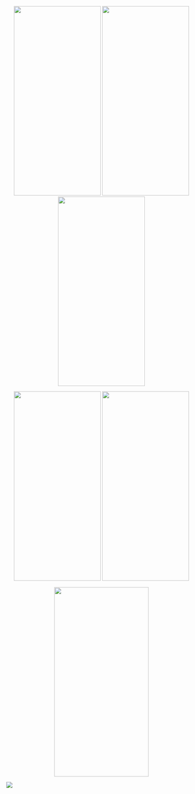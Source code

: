 <p align=center>
<img src="https://user-images.githubusercontent.com/111503264/201970609-6b2dbece-ca7d-4c34-9ea2-18b06b16d7e5.jpg" height=500 width=230>
<img src="https://user-images.githubusercontent.com/111503264/201970638-2471d6f7-f802-4aba-af4c-b88112d2bd9f.jpg" height=500 width=230>
<img src="https://user-images.githubusercontent.com/111503264/201970661-a66e86b4-85e0-400a-99f5-8e3d58d7a278.jpg" height=500 width=230>
</p>


<p align=center>
<img src="https://user-images.githubusercontent.com/111503264/201970846-a424f75d-2fa5-420c-a7b3-735aebc137b7.jpg" height=500 width=230>
<img src="https://user-images.githubusercontent.com/111503264/201970873-b2426a33-4855-4f07-a7f6-0c7c76d22d1b.jpg" height=500 width=230>
</p>

<p align=center>
<img src="https://user-images.githubusercontent.com/111503264/201973892-a9d3e60f-796c-4abd-92af-4a23ef888c17.gif" height=500 width=250>
</p>


<img src="https://user-images.githubusercontent.com/111503264/201974283-fffbc527-a8fb-430d-b1b2-8581248fc714.png">









